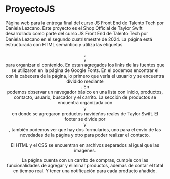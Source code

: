 # ProyectoJS
Página web para la entrega final del curso JS Front End de Talento Tech por Daniela Lezcano.
Este proyecto es el Shop Official de Taylor Swift desarrollado como parte del curso JS Front End de Talento Tech por Daniela Lezcano en el segundo cuatrismestre de 2024. La página está estructurada con HTML semántico y utiliza las etiquetas <header>, <nav> y <footer> para organizar el contenido. En <head> estan agregados los links de las fuentes que se utilizaron en la página de Google Fonts. En el <body> podemos encontrar el <header> con la cabecera de la página, lo primero que vería el usuario y se encuentra dividido mediante <div>. En <nav> podemos observar un navegador básico en una lista con inicio, productos, contacto, usuario, buscador y el carrito. La sección de productos se encuentra organizada con <section> y <div> en donde se agregaron productos navideños reales de Taylor Swift. El footer se divide por <section> y <div>, también podemos ver que hay dos formularios, uno para el envío de las novedades de la página y otro para poder realizar el contacto.

El HTML y el CSS se encuentran en archivos separados al igual que las imagenes.

La página cuenta con un carrito de compras, cumple con las funcionalidades de agregar y eliminar productos, ademas de contar el total en tiempo real. Y tener una notificación para cada producto añadido.
